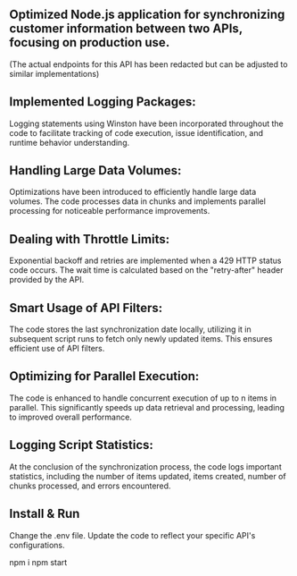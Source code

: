 ## Optimized Node.js application for synchronizing customer information between two APIs, focusing on production use.
(The actual endpoints for this API has been redacted but can be adjusted to similar implementations)

## Implemented Logging Packages:

Logging statements using Winston have been incorporated throughout the code to facilitate tracking of code execution, issue identification, and runtime behavior understanding.

##  Handling Large Data Volumes:

Optimizations have been introduced to efficiently handle large data volumes. The code processes data in chunks and implements parallel processing for noticeable performance improvements.

## Dealing with Throttle Limits:

Exponential backoff and retries are implemented when a 429 HTTP status code occurs. The wait time is calculated based on the "retry-after" header provided by the API. 

## Smart Usage of API Filters:

The code stores the last synchronization date locally, utilizing it in subsequent script runs to fetch only newly updated items. This ensures efficient use of API filters.

## Optimizing for Parallel Execution:

The code is enhanced to handle concurrent execution of up to n items in parallel. This significantly speeds up data retrieval and processing, leading to improved overall performance.

## Logging Script Statistics:

At the conclusion of the synchronization process, the code logs important statistics, including the number of items updated, items created, number of chunks processed, and errors encountered.

## Install & Run
Change the .env file.
Update the code to reflect your specific API's configurations.

npm i
npm start